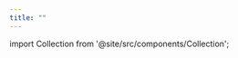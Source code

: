 ```yaml
---
title: ""
---
```


import Collection from '@site/src/components/Collection';

<Collection record="messages" collection="core" />



